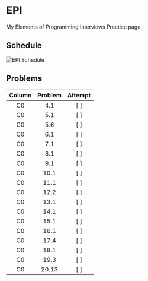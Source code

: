# EPI
My Elements of Programming Interviews Practice page. 

## Schedule
![EPI Schedule](https://i.ibb.co/9TVxwp4/image.png)  

## Problems
| Column | Problem  | Attempt  |  
|:--:|:--:|:--:|
| C0  | 4.1  | [ ] |
| C0  | 5.1  | [ ] |
| C0  | 5.6  | [ ] |
| C0  | 6.1  | [ ] |
| C0  | 7.1  | [ ] |
| C0  | 8.1  | [ ] |
| C0  | 9.1  | [ ] |
| C0  | 10.1  | [ ] |
| C0  | 11.1  | [ ] |
| C0  | 12.2  | [ ] |
| C0  | 13.1  | [ ] |
| C0  | 14.1  | [ ] |
| C0  | 15.1  | [ ] |
| C0  | 16.1  | [ ] |
| C0  | 17.4  | [ ] |
| C0  | 18.1  | [ ] |
| C0  | 19.3  | [ ] |
| C0  | 20.13  | [ ] |


  

